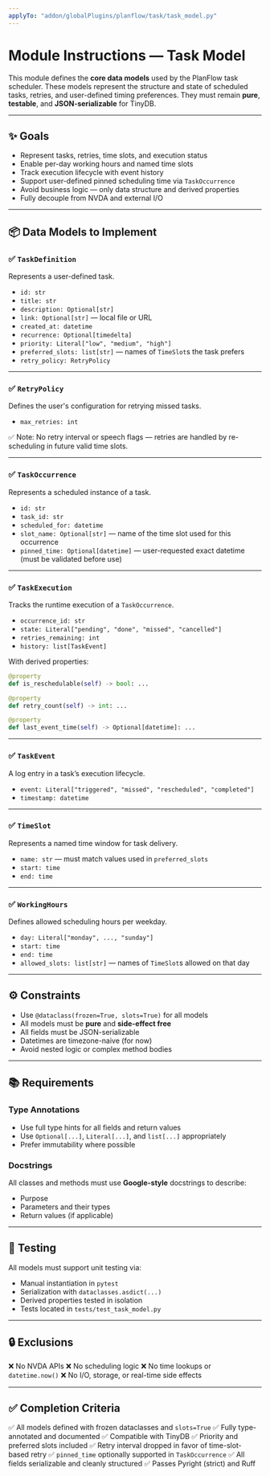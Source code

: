 ```yaml
---
applyTo: "addon/globalPlugins/planflow/task/task_model.py"
---
```


# Module Instructions — Task Model

This module defines the **core data models** used by the PlanFlow task scheduler. These models represent the structure and state of scheduled tasks, retries, and user-defined timing preferences. They must remain **pure**, **testable**, and **JSON-serializable** for TinyDB.

---

## ✨ Goals

- Represent tasks, retries, time slots, and execution status
- Enable per-day working hours and named time slots
- Track execution lifecycle with event history
- Support user-defined pinned scheduling time via `TaskOccurrence`
- Avoid business logic — only data structure and derived properties
- Fully decouple from NVDA and external I/O

---

## 📦 Data Models to Implement

### ✅ `TaskDefinition`

Represents a user-defined task.

- `id: str`
- `title: str`
- `description: Optional[str]`
- `link: Optional[str]` — local file or URL
- `created_at: datetime`
- `recurrence: Optional[timedelta]`
- `priority: Literal["low", "medium", "high"]`
- `preferred_slots: list[str]` — names of `TimeSlot`s the task prefers
- `retry_policy: RetryPolicy`

---

### ✅ `RetryPolicy`

Defines the user's configuration for retrying missed tasks.

- `max_retries: int`

✅ Note: No retry interval or speech flags — retries are handled by re-scheduling in future valid time slots.

---

### ✅ `TaskOccurrence`

Represents a scheduled instance of a task.

- `id: str`
- `task_id: str`
- `scheduled_for: datetime`
- `slot_name: Optional[str]` — name of the time slot used for this occurrence
- `pinned_time: Optional[datetime]` — user-requested exact datetime (must be validated before use)

---

### ✅ `TaskExecution`

Tracks the runtime execution of a `TaskOccurrence`.

- `occurrence_id: str`
- `state: Literal["pending", "done", "missed", "cancelled"]`
- `retries_remaining: int`
- `history: list[TaskEvent]`

With derived properties:

```python
@property
def is_reschedulable(self) -> bool: ...

@property
def retry_count(self) -> int: ...

@property
def last_event_time(self) -> Optional[datetime]: ...
````

---

### ✅ `TaskEvent`

A log entry in a task’s execution lifecycle.

* `event: Literal["triggered", "missed", "rescheduled", "completed"]`
* `timestamp: datetime`

---

### ✅ `TimeSlot`

Represents a named time window for task delivery.

* `name: str` — must match values used in `preferred_slots`
* `start: time`
* `end: time`

---

### ✅ `WorkingHours`

Defines allowed scheduling hours per weekday.

* `day: Literal["monday", ..., "sunday"]`
* `start: time`
* `end: time`
* `allowed_slots: list[str]` — names of `TimeSlot`s allowed on that day

---

## ⚙️ Constraints

* Use `@dataclass(frozen=True, slots=True)` for all models
* All models must be **pure** and **side-effect free**
* All fields must be JSON-serializable
* Datetimes are timezone-naive (for now)
* Avoid nested logic or complex method bodies

---

## 📚 Requirements

### Type Annotations

* Use full type hints for all fields and return values
* Use `Optional[...]`, `Literal[...]`, and `list[...]` appropriately
* Prefer immutability where possible

### Docstrings

All classes and methods must use **Google-style** docstrings to describe:

* Purpose
* Parameters and their types
* Return values (if applicable)

---

## 🧪 Testing

All models must support unit testing via:

* Manual instantiation in `pytest`
* Serialization with `dataclasses.asdict(...)`
* Derived properties tested in isolation
* Tests located in `tests/test_task_model.py`

---

## 🔒 Exclusions

❌ No NVDA APIs
❌ No scheduling logic
❌ No time lookups or `datetime.now()`
❌ No I/O, storage, or real-time side effects

---

## ✅ Completion Criteria

✅ All models defined with frozen dataclasses and `slots=True`
✅ Fully type-annotated and documented
✅ Compatible with TinyDB
✅ Priority and preferred slots included
✅ Retry interval dropped in favor of time-slot-based retry
✅ `pinned_time` optionally supported in `TaskOccurrence`
✅ All fields serializable and cleanly structured
✅ Passes Pyright (strict) and Ruff
